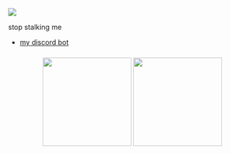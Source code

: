 
<img src="https://komarev.com/ghpvc/?username=lucidwave" align="center">

stop stalking me

- [my discord bot](https://lightbot.xyz/invite)

<h3 align="center">
  <img src="https://lanyard-profile-readme.vercel.app/api/256569460981366784?bg=0d1117&hideDiscrim=true&idleMessage=Not%20%Doing%20Anything%20:(" height="180">
  <img src="https://github-readme-stats.vercel.app/api?username=lucidwave&hide_border=true&show_icons=true&count_private=true&bg_color=000000&theme=dark" height="180">
</h3>

